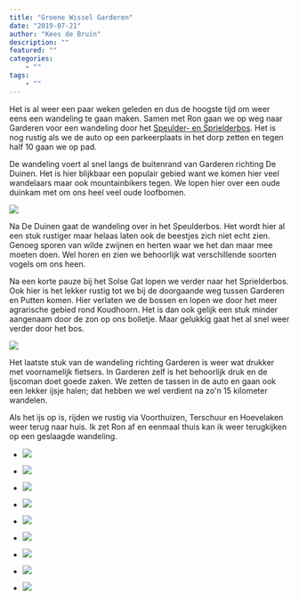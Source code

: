 ```yaml
---
title: "Groene Wissel Garderen"
date: "2019-07-21"
author: "Kees de Bruin"
description: ""
featured: ""
categories:
    - ""
tags:
    - ""
---
```


Het is al weer een paar weken geleden en dus de hoogste tijd om weer eens een wandeling te gaan maken. Samen met Ron gaan we op weg naar Garderen voor een wandeling door het [Speulder- en Sprielderbos](https://www.wandelzoekpagina.nl/wandeling/groene-wissel-garderen/13722/). Het is nog rustig als we de auto op een parkeerplaats in het dorp zetten en tegen half 10 gaan we op pad.

De wandeling voert al snel langs de buitenrand van Garderen richting De Duinen. Het is hier blijkbaar een populair gebied want we komen hier veel wandelaars maar ook mountainbikers tegen. We lopen hier over een oude duinkam met om ons heel veel oude loofbomen.

![](https://www.halfje-bruin.nl/app/uploads/2019/07/20190721-gw-garderen-0004-1.jpg)

Na De Duinen gaat de wandeling over in het Speulderbos. Het wordt hier al een stuk rustiger maar helaas laten ook de beestjes zich niet echt zien. Genoeg sporen van wilde zwijnen en herten waar we het dan maar mee moeten doen. Wel horen en zien we behoorlijk wat verschillende soorten vogels om ons heen.

Na een korte pauze bij het Solse Gat lopen we verder naar het Sprielderbos. Ook hier is het lekker rustig tot we bij de doorgaande weg tussen Garderen en Putten komen. Hier verlaten we de bossen en lopen we door het meer agrarische gebied rond Koudhoorn. Het is dan ook gelijk een stuk minder aangenaam door de zon op ons bolletje. Maar gelukkig gaat het al snel weer verder door het bos.

![](https://www.halfje-bruin.nl/app/uploads/2019/07/20190721-gw-garderen-0029-1.jpg)

Het laatste stuk van de wandeling richting Garderen is weer wat drukker met voornamelijk fietsers. In Garderen zelf is het behoorlijk druk en de Ijscoman doet goede zaken. We zetten de tassen in de auto en gaan ook een lekker ijsje halen; dat hebben we wel verdient na zo'n 15 kilometer wandelen.

Als het ijs op is, rijden we rustig via Voorthuizen, Terschuur en Hoevelaken weer terug naar huis. Ik zet Ron af en eenmaal thuis kan ik weer terugkijken op een geslaagde wandeling.

- ![](https://www.halfje-bruin.nl/app/uploads/2019/07/20190721-gw-garderen-0004-1.jpg)
    
- ![](https://www.halfje-bruin.nl/app/uploads/2019/07/20190721-gw-garderen-0022-1.jpg)
    
- ![](https://www.halfje-bruin.nl/app/uploads/2019/07/20190721-gw-garderen-0024-1.jpg)
    
- ![](https://www.halfje-bruin.nl/app/uploads/2019/07/20190721-gw-garderen-0025-1.jpg)
    
- ![](https://www.halfje-bruin.nl/app/uploads/2019/07/20190721-gw-garderen-0027-1.jpg)
    
- ![](https://www.halfje-bruin.nl/app/uploads/2019/07/20190721-gw-garderen-0029-1.jpg)
    
- ![](https://www.halfje-bruin.nl/app/uploads/2019/07/20190721-gw-garderen-0030-1.jpg)
    
- ![](https://www.halfje-bruin.nl/app/uploads/2019/07/20190721-gw-garderen-0033-1.jpg)
    
- ![](https://www.halfje-bruin.nl/app/uploads/2019/07/20190721-gw-garderen-0034-1.jpg)
